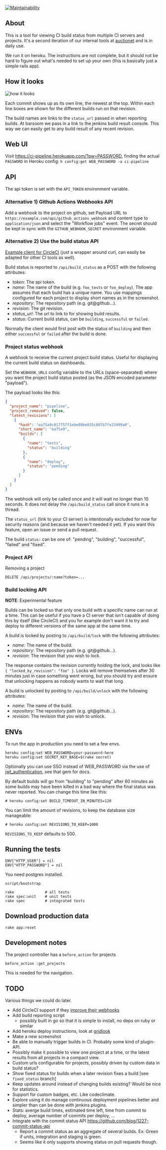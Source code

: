 [![Maintainability](https://api.codeclimate.com/v1/badges/37b5a384d1577b23c532/maintainability)](https://codeclimate.com/github/barsoom/pipeline/maintainability)

## About

This is a tool for viewing CI build status from multiple CI servers and projects. It's a second iteration of our internal tools at [auctionet](http://dev.auctionet.com) and is in daily use.

We run it on heroku. The instructions are not complete, but it should not be hard to figure out what's needed to set up your own (this is basically just a simple rails app).

## How it looks

![how it looks](http://cl.ly/image/0r0D1C2P1I2v/Screen%20Shot%202014-02-17%20at%2013.01.15.png)

Each commit shows up as its own line, the newest at the top. Within each line boxes are shown for the different builds run on that revision.

The build names are links to the `status_url` passed in when reporting builds. At barsoom we pass in a link to the jenkins build result console. This way we can easily get to any build result of any recent revision.

## Web UI

Visit <https://ci-pipeline.herokuapp.com/?pw=PASSWORD>, finding the actual `PASSWORD` in Heroku config: `h config:get WEB_PASSWORD -a ci-pipeline`

## API

The api token is set with the `API_TOKEN` environment variable.

### Alternative 1) Github Actions Webhooks API

Add a webhook to the project on github, set Payload URL to `https://example.com/api/github_actions_webhook` and content type to `application/json` and select the "Workflow jobs" event. The secret should be kept in sync with the `GITHUB_WEBHOOK_SECRET` environment variable.

### Alternative 2) Use the build status API

[Example client for CircleCI](examples/build_reporting_client_for_circleci.sh) (just a wrapper around curl, can easily be adapted for other CI tools as well).

Build status is reported to `/api/build_status` as a POST with the following attributes:

* *token*: The api token.
* *name*: The name of the build (e.g. `foo_tests` or `foo_deploy`). The app assumes that each build has a unique name. You use mappings configured for each project to display short names as in the screenshot.
* *repository*: The repository path (e.g. git@github...).
* *revision*: The git revision.
* *status_url*: The url to link to for showing build results.
* *status*: Current build status, can be `building`, `successful` or `failed`.

Normally the client would first post with the status of `building` and then either `successful` or `failed` after the build is done.

### Project status webhook

A webhook to receive the current project build status. Useful for displaying the current build status on dashboards.

Set the `WEBHOOK_URLS` config variable to the URLs (space-separated) where you want the project build status posted (as the JSON encoded parameter "payload").

The payload looks like this:

```json
{
  "project_name": "pipeline",
  "project_removed": false,
  "latest_revisions": [
    {
      "hash": "ea75a9c817757f1ebe09be035c807b7fe23499a0",
      "short_name": "ea75a9",
      "builds": [
        {
          "name": "tests",
          "status": "building"
        },
        {
          "name": "deploy",
          "status": "pending"
        }
      ]
    }
  ]
}
```

The webhook will only be called once and it will wait no longer than 10 seconds. It does not delay the `/api/build_status` call since it runs in a thread.

The `status_url` (link to your CI server) is intentionally excluded for now for security reasons (and because we haven't needed it yet). If you want this feature, open an issue or send a pull request.

The build `status:` can be one of: "pending", "building", "successful", "failed" and "fixed".

### Project API

Removing a project

    DELETE /api/projects/:name?token=...

### Build locking API

**NOTE**: Experimental feature

Builds can be locked so that only one build with a specific name can run at a time. This can be useful if you
have a CI server that isn't capable of doing this by itself (like CircleCI) and you for example don't
want it to try and deploy to different versions of the same app at the same time.

A build is locked by posting to `/api/build/lock` with the following attributes:

* *name*: The name of the build.
* *repository*: The repository path (e.g. git@github...).
* *revision*: The revision that you wish to lock.

The response contains the revision currently holding the lock, and looks like `{ "locked_by_revision": "foo" }`. Locks will remove themselves after 30 minutes just in case something went wrong, but you should try and ensure that unlocking happens as nobody wants to wait that long.

A build is unlocked by posting to `/api/build/unlock` with the following attributes:

* *name*: The name of the build.
* *repository*: The repository path (e.g. git@github...).
* *revision*: The revision that you wish to unlock.

## ENVs

To run the app in production you need to set a few envs.

    heroku config:set WEB_PASSWORD=your-password-here
    heroku config:set SECRET_KEY_BASE=$(rake secret)

Optionally you can use SSO instead of WEB_PASSWORD via the use of [jwt_authentication](https://github.com/barsoom/jwt_authentication), see that gem for docs.

By default builds will go from "building" to "pending" after 60 minutes
as some builds may have been killed in a bad way where the final status
was never reported. You can change this time like this:

    # heroku config:set BUILD_TIMEOUT_IN_MINUTES=120

You can limit the amount of revisions, to keep the database size manageable:

    # heroku config:set REVISIONS_TO_KEEP=1000

`REVISIONS_TO_KEEP` defaults to 500.

## Running the tests

    ENV["HTTP_USER"] = nil
    ENV["HTTP_PASSWORD"] = nil

You need postgres installed.

    script/bootstrap

    rake              # all tests
    rake spec:unit    # unit tests
    rake spec         # integrated tests

## Download production data

    rake app:reset

## Development notes

The project controller has a `before_action` for projects

    before_action :get_projects

This is needed for the navigation.

## TODO

Various things we could do later.

* Add CircleCI support if they [improve their webhooks](https://discuss.circleci.com/t/build-webhook-notifications-for-starting-a-build-and-for-each-step-as-it-goes/5500)
* Add build reporting script
  - possibly built in go so that it is simple to install, no deps on ruby or similar
* Add heroku deploy instructions, look at [gridlook](https://github.com/barsoom/gridlook#installation)
* Make a new screenshot
* Be able to manually trigger builds in CI. Probably some kind of plugin-API.
* Possibly make it possible to view one project at a time, or the latest results from all projects in a compact view.
* Custom urls configurable for projects, possibly driven by custom data in build status?
* Show fixed status for builds when a later revision fixes a build [see `fixed_status` branch]
* Keep updates around instead of changing builds existing? Would be nice for statistics.
* Support for custom badges, etc. Like codeclimate.
* Explore using it do manage continuous deployment pipelines better and simpler than can be done with jenkins plugins.
* Stats: averge build times, estimated time left, time from commit to deploy, average number of commits per deploy, ...
* Integrate with the commit status API https://github.com/blog/1227-commit-status-api
  * Report a commit status as an aggregate of several builds. Ex: Green if units, integration and staging is green.
  * Seems like it only supports showing status on pull requests though.
